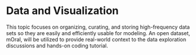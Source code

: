 Data and Visualization
==========

This topic focuses on organizing, curating, and storing high-frequency data sets so they are easily and efficiently usable for modeling.  An open dataset, mOral, will be utilized to provide real-world context to the data exploration discussions and hands-on coding tutorial.
